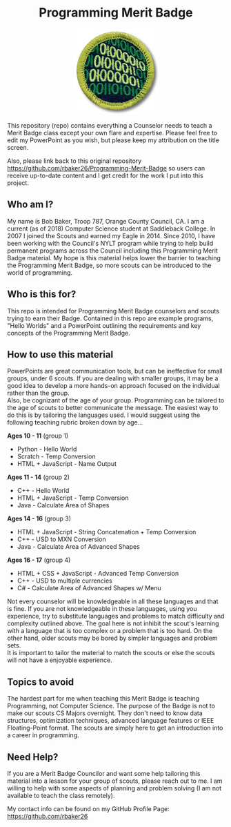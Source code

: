 <h1 align="center"> Programming Merit Badge </h1>
<div align="center">
  <img align="center" src="/rec/Programming.jpg" />
</div>
<br>
This repository (repo) contains everything a Counselor needs to teach a Merit Badge class except your own flare and expertise.  
Please feel free to edit my PowerPoint as you wish, but please keep my attribution on the title screen. 

Also, please link back to this original repository https://github.com/rbaker26/Programming-Merit-Badge so users can receive up-to-date content and I get credit for the work I put into this project. 
<br>

## Who am I?
My name is Bob Baker, Troop 787, Orange County Council, CA.
I am a current (as of 2018) Computer Science student at Saddleback College.  In 2007 I joined the Scouts and earned my Eagle in 2014. Since 2010, I have been working with the Council's NYLT program while trying to help build permanent programs across the Council including this Programming Merit Badge material.  My hope is this material helps lower the barrier to teaching the Programming Merit Badge, so more scouts can be introduced to the world of programming.


## Who is this for?
This repo is intended for Programming Merit Badge counselors and scouts trying to earn their Badge. Contained in this repo are example programs, "Hello Worlds" and a PowerPoint outlining the requirements and key concepts of the Programming Merit Badge.  


## How to use this material
PowerPoints are great communication tools, but can be ineffective for small groups, under 6 scouts.  If you are dealing with smaller groups, it may be a good idea to develop a more hands-on approach focused on the individual rather than the group.  
Also, be cognizant of the age of your group.  Programming can be tailored to the age of scouts to better communicate the message. The easiest way to do this is by tailoring the languages used.  I would suggest using the following teaching rubric broken down by age...

__Ages 10 - 11__ (group 1)
 * Python - Hello World
 * Scratch - Temp Conversion 
 * HTML + JavaScript - Name Output
 
__Ages 11 - 14__ (group 2)
 * C++ - Hello World
 * HTML + JavaScript - Temp Conversion
 * Java - Calculate Area of Shapes
 
__Ages 14 - 16__ (group 3)
 * HTML + JavaScript - String Concatenation + Temp Conversion
 * C++ - USD to MXN Conversion
 * Java - Calculate Area of Advanced Shapes
 
__Ages 16 - 17__ (group 4)
 * HTML + CSS + JavaScript - Advanced Temp Conversion
 * C++ - USD to multiple currencies
 * C# - Calculate Area of Advanced Shapes w/ Menu

Not every counselor will be knowledgeable in all these languages and that is fine. If you are not knowledgeable in these languages, using you experience, try to substitute languages and problems to match difficulty and complexity outlined above.
The goal here is not inhibit the scout's learning with a language that is too complex or a problem that is too hard.  On the other hand, older scouts may be bored by simpler languages and problem sets.  
It is important to tailor the material to match the scouts or else the scouts will not have a enjoyable experience.


## Topics to avoid
The hardest part for me when teaching this Merit Badge is teaching Programming, not Computer Science.  The purpose of the Badge is not to make our scouts CS Majors overnight.  They don't need to know data structures, optimization techniques, advanced language features or IEEE Floating-Point format.  The scouts are simply here to get an introduction into a career in programming.   

## Need Help?
If you are a Merit Badge Councilor and want some help tailoring this material into a lesson for your group of scouts, please reach out to me.  I am willing to help with some aspects of planning and problem solving (I am not available to teach the class remotely).

My contact info can be found on my GitHub Profile Page:  
https://github.com/rbaker26
